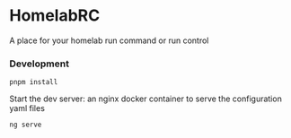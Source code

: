 # HomelabRC

A place for your homelab run command or run control

### Development

`pnpm install`

Start the dev server: an nginx docker container to serve the configuration yaml files

`ng serve`
